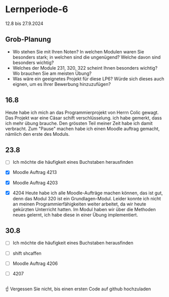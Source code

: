 # Lernperiode-6


12.8 bis 27.9.2024

## Grob-Planung

- Wo stehen Sie mit Ihren Noten? In welchen Modulen waren Sie besonders stark; in welchen sind die ungenügend? Welche davon sind besonders wichtig?
- Welches der Module 231, 320, 322 scheint Ihnen besonders wichtig? Wo brauchen Sie am meisten Übung?
- Was wäre ein geeignetes Projekt für diese LP6? Würde sich dieses auch eignen, um es Ihrer Bewerbung hinzuzufügen?
## 16.8
Heute habe ich mich an das Programmierprojekt von Herrn Colic gewagt. Das Projekt war eine Cäsar schift verschlüsselung. ich habe gemerkt, dass ich mehr übung brauche. Den grössten Teil meiner Zeit habe ich damit verbracht. Zum "Pause" machen habe ich einen Moodle auftrag gemacht, nämlich den erste des Moduls. 


## 23.8
- [ ] Ich möchte die häufigkeit eines Buchstaben herausfinden
- [X] Moodle Auftrag 4213
- [X] Moodle Auftrag 4203
- [X] 4204
Heute habe ich alle Moodle-Aufträge machen können, das ist gut, denn das Modul 320 ist ein Grundlagen-Modul. Leider konnte ich nicht an meinen Programmierfähigkeiten weiter arbeitet, da wir heute gekürzten Unterricht hatten. Im Modul haben wir über die Methoden neues gelernt, ich habe diese in einer Übung implementiert.


## 30.8
- [ ] Ich möchte die häufigkeit eines Buchstaben herausfinden
- [ ] shift shcaffen
- [ ] Moodle Auftrag 4206
- [ ] 4207


##

☝️ Vergessen Sie nicht, bis einen ersten Code auf github hochzuladen
